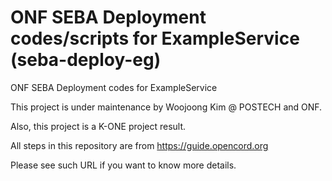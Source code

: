 # ONF SEBA Deployment codes/scripts for ExampleService (seba-deploy-eg)
ONF SEBA Deployment codes for ExampleService

This project is under maintenance by Woojoong Kim @ POSTECH and ONF.

Also, this project is a K-ONE project result.

All steps in this repository are from <https://guide.opencord.org>

Please see such URL if you want to know more details.
